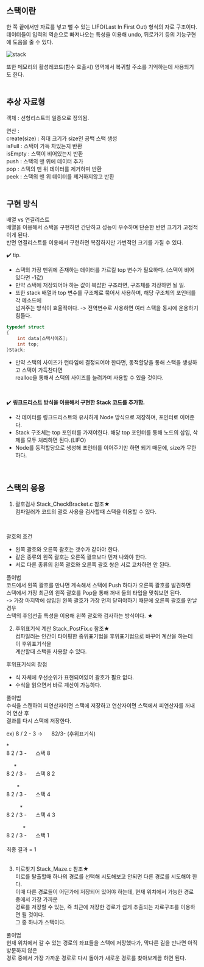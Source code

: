 ## 스택이란<br>
한 쪽 끝에서만 자료를 넣고 뺄 수 있는 LIFO(Last In First Out) 형식의 자료 구조이다.<br>
데이터들이 입력의 역순으로 빠져나오는 특성을 이용해 undo, 뒤로가기 등의 기능구현에 도움을 줄 수 있다.<br>

![stack](https://user-images.githubusercontent.com/43705434/108394198-ce12ec80-7257-11eb-9858-fb07bf454a58.png)

또한 메모리의 활성레코드(함수 호출시) 영역에서 복귀할 주소를 기억하는데 사용되기도 한다.<br>
<br>

## 추상 자료형<br>
객체 : 선형리스트의 일종으로 정의됨.

연산 :<br>
create(size) : 최대 크기가 size인 공백 스택 생성<br>
isFull : 스택이 가득 차있는지 반환<br>
isEmpty : 스택이 비어있는지 반환<br>
push : 스택의 맨 위에 데이터 추가<br>
pop : 스택의 맨 위 데이터를 제거하며 반환<br>
peek : 스택의 맨 위 데이터를 제거하지않고 반환<br>
<br>

## 구현 방식<br>
배열 vs 연결리스트<br>
배열을 이용해서 스택을 구현하면 간단하고 성능이 우수하며 단순한 반면 크기가 고정적이게 된다.<br>
반면 연결리스트를 이용해서 구현하면 복잡하지만 가변적인 크기를 가질 수 있다.<br>

✔️ tip.
* 스택의 가장 맨위에 존재하는 데이터를 가르킬 top 변수가 필요하다. (스택이 비어있다면 -1값)<br>
* 만약 스택에 저장되어야 하는 값이 복잡한 구조라면, 구조체를 저장하면 될 일.<br>
* 또한 stack 배열과 top 변수를 구조체로 묶어서 사용하며, 해당 구조체의 포인터를 각 메소드에<br>
넘겨주는 방식이 효율적이다. -> 전역변수로 사용하면 여러 스택을 동시에 운용하기 힘들다. <br>

```c
typedef struct
{
	int data[스택사이즈];
	int top;
}Stack;
```

* 만약 스택의 사이즈가 런타임에 결정되어야 한다면, 동적할당을 통해 스택을 생성하고 스택이 가득찬다면<br>
realloc을 통해서 스택의 사이즈를 늘려가며 사용할 수 있을 것이다.<br>
<br>

✔️ **링크드리스트 방식을 이용해서 구현한 Stack 코드를 추가함.**<br>
* 각 데이터를 링크드리스트와 유사하게 Node 방식으로 저장하며, 포인터로 이어준다.<br>
* Stack 구조체는 top 포인터를 가져야한다. 해당 top 포인터를 통해 노드의 삽입, 삭제를 모두 처리하면 된다.(LIFO)<br>
* Node를 동적할당으로 생성해 포인터를 이어주기만 하면 되기 때문에, size가 무한하다.<br>
<br>

## 스택의 응용 <br>

1. 괄호검사	Stack_CheckBracket.c 참조★<br>
컴파일러가 코드의 괄호 사용을 검사할때 스택을 이용할 수 있다.<br>
<br>

괄호의 조건
* 왼쪽 괄호와 오른쪽 괄호는 갯수가 같아야 한다.
* 같은 종류의 왼쪽 괄호는 오른쪽 괄호보다 먼저 나와야 한다.
* 서로 다른 종류의 왼쪽 괄호와 오른쪽 괄호 쌍은 서로 교차하면 안 된다.

풀이법<br>
코드에서 왼쪽 괄호를 만나면 계속해서 스택에 Push 하다가 오른쪽 괄호를 발견하면<br>
스택에서 가장 최근의 왼쪽 괄호를 Pop을 통해 꺼내 둘의 타입을 맞춰보면 된다.<br>
-> 가장 마지막에 삽입된 왼쪽 괄호가 가장 먼저 닫혀야하기 때문에 오른쪽 괄호를 만날 경우<br>
스택의 후입선출 특성을 이용해 왼쪽 괄호와 검사하는 방식이다. ★<br>

2. 후위표기식 계산		Stack_PostFix.c 참조★<br>
컴파일러는 인간이 타이핑한 중위표기법을 후위표기법으로 바꾸어 계산을 하는데 이 후위표기식을<br>
계산할때 스택을 사용할 수 있다.<br>

후위표기식의 장점
* 식 자체에 우선순위가 표현되어있어 괄호가 필요 없다.
* 수식을 읽으면서 바로 계산이 가능하다.

풀이법<br>
수식을 스캔하여 피연산자이면 스택에 저장하고 연산자이면 스택에서 피연산자를 꺼내어 연산 후<br>
결과를 다시 스택에 저장한다.<br>

ex)  8 / 2 - 3 	-> &nbsp;&nbsp;&nbsp;&nbsp;	82/3-  (후위표기식)<br>

*<br>
8 2 / 3 - &nbsp;&nbsp;&nbsp;&nbsp;		스택 8<br>
<br>
&nbsp;&nbsp;&nbsp;&nbsp; *<br>
8 2 / 3 - &nbsp;&nbsp;&nbsp;&nbsp;		스택 8 2<br>
<br>
&nbsp;&nbsp;&nbsp;&nbsp;&nbsp;&nbsp; *<br>
8 2 / 3 - &nbsp;&nbsp;&nbsp;&nbsp;		스택 4<br>
<br>
&nbsp;&nbsp;&nbsp;&nbsp;&nbsp;&nbsp;&nbsp;&nbsp; *<br>
8 2 / 3 - &nbsp;&nbsp;&nbsp;&nbsp;		스택 4 3<br>
<br>
&nbsp;&nbsp;&nbsp;&nbsp;&nbsp;&nbsp;&nbsp;&nbsp;&nbsp;&nbsp; *<br>
8 2 / 3 - &nbsp;&nbsp;&nbsp;&nbsp;		스택 1<br>
<br>
최종 결과  = 1<br>
<br>

3. 미로찾기	Stack_Maze.c 참조★<br>
미로를 탈출할때 하나의 경로를 선택해 시도해보고 안되면 다른 경로를 시도해야 한다.<br>
이때 다른 경로들이 어딘가에 저장되어 있어야 하는데, 현재 위치에서 가능한 경로 중에서 가장 가까운<br>
경로를 저장할 수 있는, 즉 최근에 저장한 경로가 쉽게 추출되는 자료구조를 이용하면 될 것이다.<br>
그 중 하나가 스택이다.<br>

풀이법<br>
현재 위치에서 갈 수 있는 경로의 좌표들을 스택에 저장했다가, 막다른 길을 만나면 아직 방문하지 않은<br>
경로 중에서 가장 가까운 경로로 다시 돌아가 새로운 경로를 찾아보게끔 하면 된다.<br>
